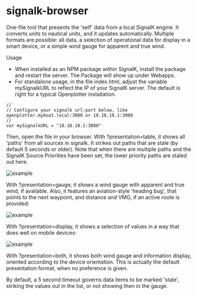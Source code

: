 # signalk-browser

One-file tool that presents the 'self' data from a local SignalK engine. It converts units to nautical units, and it updates automatically. Multiple formats are possible: all data, a selection of operational data for display in a smart device, or a simple wind gauge for apparent and true wind.

Usage
- When installed as an NPM package within SignalK, install the package and restart the server. The Package will show up under Webapps.
- For standalone usage, in the file index.html, adjust the variable mySignalkURL to reflect the IP of your SignalK server. The default is right for a typical Openplotter installation.
```
//
// Configure your signalk url:port below, like openplotter.myboat.local:3000 or 10.10.10.1:3000
//
var mySignalkURL = "10.10.10.1:3000"

```

Then, open the file in your browser. With ?presentation=table, it shows all 'paths' from all sources in signalk. It strikes out paths that are stale (by default 5 seconds or older). Note that when there are multiple paths and the SignalK Source Priorities have been set, the lower priority paths are staled out here.

![example](example.png)

With ?presentation=gauge, it shows a wind gauge with apparent and true wind, if available. Also, it features an aviation-style 'heading bug', that points to the next waypoint, and distance and VMG, if an active route is provided:

![example](example2.png)

With ?presentation=display, it shows a selection of values in a way that does well on mobile devices:

![example](example3.png)

With ?presentation=both, it shows both wind gauge and information display, oriented according to the device orientation. This is actually the default presentation format, when no preference is given.

By default, a 5 second timeout governs data items to be marked 'stale', striking the values out in the list, or not showing then in the gauge.
